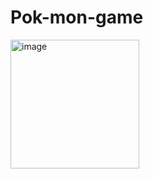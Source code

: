 ﻿# Pok-mon-game
<img width="206" alt="image" src="https://github.com/user-attachments/assets/f83ca40b-3fef-4b07-a66e-9c74b9a228e3" />
